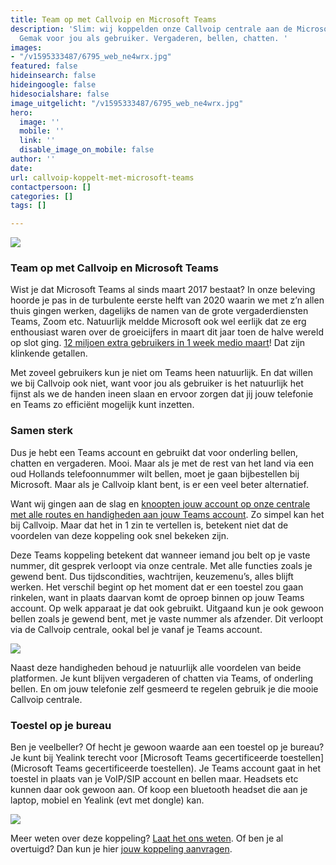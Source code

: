 ```yaml
---
title: Team op met Callvoip en Microsoft Teams
description: 'Slim: wij koppelden onze Callvoip centrale aan de Microsoft Teams diensten.
  Gemak voor jou als gebruiker. Vergaderen, bellen, chatten. '
images:
- "/v1595333487/6795_web_ne4wrx.jpg"
featured: false
hideinsearch: false
hideingoogle: false
hidesocialshare: false
image_uitgelicht: "/v1595333487/6795_web_ne4wrx.jpg"
hero:
  image: ''
  mobile: ''
  link: ''
  disable_image_on_mobile: false
author: ''
date: 
url: callvoip-koppelt-met-microsoft-teams
contactpersoon: []
categories: []
tags: []

---
```

![](https://res.cloudinary.com/callvoip/image/upload/v1595333487/6795_web_ne4wrx.jpg)

### Team op met Callvoip en Microsoft Teams

Wist je dat Microsoft Teams al sinds maart 2017 bestaat? In onze beleving hoorde je pas in de turbulente eerste helft van 2020 waarin we met z’n allen thuis gingen werken, dagelijks de namen van de grote vergaderdiensten Teams, Zoom etc. Natuurlijk meldde Microsoft ook wel eerlijk dat ze erg enthousiast waren over de groeicijfers in maart dit jaar toen de halve wereld op slot ging. [12 miljoen extra gebruikers in 1 week medio maart](https://www.techzine.nl/nieuws/collaboration/438925/microsoft-teams-krijgt-miljoenen-extra-gebruikers-door-coronavirus/)! Dat zijn klinkende getallen.

Met zoveel gebruikers kun je niet om Teams heen natuurlijk. En dat willen we bij Callvoip ook niet, want voor jou als gebruiker is het natuurlijk het fijnst als we de handen ineen slaan en ervoor zorgen dat jij jouw telefonie en Teams zo efficiënt mogelijk kunt inzetten.

### Samen sterk

Dus je hebt een Teams account en gebruikt dat voor onderling bellen, chatten en vergaderen. Mooi. Maar als je met de rest van het land via een oud Hollands telefoonnummer wilt bellen, moet je gaan bijbestellen bij Microsoft. Maar als je Callvoip klant bent, is er een veel beter alternatief.

Want wij gingen aan de slag en [knoopten jouw account op onze centrale met alle routes en handigheden aan jouw Teams account](https://www.callvoip.nl/telefonie/functionaliteiten/teams/). Zo simpel kan het bij Callvoip. Maar dat het in 1 zin te vertellen is, betekent niet dat de voordelen van deze koppeling ook snel bekeken zijn.

Deze Teams koppeling betekent dat wanneer iemand jou belt op je vaste nummer, dit gesprek verloopt via onze centrale. Met alle functies zoals je gewend bent. Dus tijdscondities, wachtrijen, keuzemenu’s, alles blijft werken. Het verschil begint op het moment dat er een toestel zou gaan rinkelen, want in plaats daarvan komt de oproep binnen op jouw Teams account. Op welk apparaat je dat ook gebruikt. Uitgaand kun je ook gewoon bellen zoals je gewend bent, met je vaste nummer als afzender. Dit verloopt via de Callvoip centrale, ookal bel je vanaf je Teams account.

![](https://res.cloudinary.com/callvoip/image/upload/v1595331698/teams_callvoip_ohdvrr.png)

Naast deze handigheden behoud je natuurlijk alle voordelen van beide platformen. Je kunt blijven vergaderen of chatten via Teams, of onderling bellen. En om jouw telefonie zelf gesmeerd te regelen gebruik je die mooie Callvoip centrale.

### Toestel op je bureau

Ben je veelbeller? Of hecht je gewoon waarde aan een toestel op je bureau? Je kunt bij Yealink terecht voor [Microsoft Teams gecertificeerde toestellen](Microsoft Teams gecertificeerde toestellen). Je Teams account gaat in het toestel in plaats van je VoIP/SIP account en bellen maar. Headsets etc kunnen daar ook gewoon aan. Of koop een bluetooth headset die aan je laptop, mobiel en Yealink (evt met dongle) kan.

![](https://res.cloudinary.com/callvoip/image/upload/v1595331854/yealink-t55a-voip-phone-ms-teams_lhj4px.png)

Meer weten over deze koppeling? [Laat het ons weten](https://www.callvoip.nl/contact/). Of ben je al overtuigd? Dan kun je hier [jouw koppeling aanvragen](https://www.callvoip.nl/aanvragen/ms-teams/).